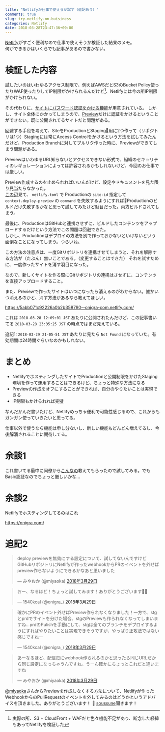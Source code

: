 ```yaml
---
title: "Netlifyが仕事で使えるか試す（追記あり）"
comments: true
slug: try-netlify-on-buisiness
categories: Netlify
date: 2018-03-28T23:47:36+09:00
---
```


[Netlify](https://www.netlify.com/)がすごく便利なので仕事で使えそうか検証した結果のメモ。  
何ができるかはいくらでも記事があるので書かない。 
# 検証した内容

試したいのはいわゆるアクセス制限で、例えばAWSだとS3のBucket Policy使ったりWAF使ったりしてIP制限がかけられるんだけど[^1]、Netlifyには今の所IP制限がかけられない。

その代わりに、[サイトにパスワード認証をかける機能](https://www.netlify.com/docs/visitor-access-control/#password-protection)が用意されている。
しかし、サイト全体にかかってしまうので、[Preview](https://www.netlify.com/blog/2016/07/20/introducing-deploy-previews-in-netlify/)だけに認証をかけるということができない。既に公開されてるサイトだと問題がある。

回避する手段を考えて、SiteをProductionとStaging用に2つ作って（リポジトリは1つ）Stagingには常にAccess Controlをかけるという方法を試してみたんだけど、Production Branchに対してプルリク作った時に、Previewができてしまう問題がある。

PreviewはいわゆるURL知らないとアクセスできない形式で、組織のセキュリティのレギュレーションによっては許容されるかもしれないけど、今回のお仕事では厳しい。

Preview作成するのを止められればいいんだけど、設定やドキュメントを見た限り見当たらなかった。  
[この辺](https://www.netlify.com/docs/continuous-deployment/#deploy-contexts)見て、 `netlify.toml` で Productionの `site-id` 指定して `context.deploy-preview` の `command` を失敗するようにすればProductionのビルドだけ失敗するかなと思って試してみたけど駄目だった。両方ビルドされてしまう。

最後に、ProductionはGitHubと連携させずに、ビルドしたコンテンツをアップロードするだけという方法でこの問題は回避できた。  
しかし、Productionはデプロイの方法を別で作っておかないといけないという面倒なことになってしまう。つらいね。

この方法の注意点は、一度Gitリポジトリを連携させてしまうと、それを解除する方法が（たぶん）無いことである。（変更することはできた）
それを試すために、一度作ったサイトを消す羽目になった。

なので、新しくサイトを作る際にGitリポジトリの連携はさせずに、コンテンツを直接アップロードすること。

また、Previewで作ったサイトはいつになったら消えるのがわからない。誰かいつ消えるのかと、消す方法があるなら教えてほしい。


https://5abb071c92226a0b2b358790--onigra-com.netlify.com/

これは `2018-03-28 12:09:01 JST` あたりに公開されたんだけど、この記事書いてる `2018-03-28 23:35:25 JST` の時点ではまだ見えている。

追記1: `2018-03-29 21-05-51 JST` あたりに見たら `Not Found` になっていた。有効期間は24時間ぐらいなのかもしれない。

# まとめ

- NetlifyでホスティングしたサイトでProductionと公開制限をかけたStaging環境を作って運用することはできるけど、ちょっと特殊な方法になる
- Previewの作成をオフにすることができれば、自分のやりたいことは実現できる
- IP制限もかけられれば完璧

なんだかんだ書いたけど、Netlifyめっちゃ便利で可能性感じるので、これからもガンガン使っていきたいと思ってる。

仕事以外で使うなら機能は申し分ないし、新しい機能もどんどん増えてるし、今後解消されることに期待してる。

# 余談1

これ書いてる最中に同僚から[こんなの](https://www.netlify.com/blog/2017/04/07/selective-password-protection/)教えてもらったので試してみる。でもBasic認証なのでちょっと厳しいかな...

# 余談2

Netlifyでホスティングしてるのはこれ

https://onigra.com/

# 追記2

<script async src="https://platform.twitter.com/widgets.js" charset="utf-8"></script>

<blockquote class="twitter-tweet" data-conversation="none" data-lang="ja"><p lang="ja" dir="ltr">deploy previewを無効にする設定について、試してないんですけどGitHubリポジトリにNetlifyが作ったwebhookからPRのイベントを外せばpreview作らないようにできるかなあと思いました</p>&mdash; みやおか (@miyaoka) <a href="https://twitter.com/miyaoka/status/979277406702718976?ref_src=twsrc%5Etfw">2018年3月29日</a></blockquote>

<blockquote class="twitter-tweet" data-conversation="none" data-lang="ja"><p lang="ja" dir="ltr">おー、なるほど！ちょっと試してみます！ありがとうございます🙏🏻</p>&mdash; 1540kcal (@onigra_) <a href="https://twitter.com/onigra_/status/979283831139139584?ref_src=twsrc%5Etfw">2018年3月29日</a></blockquote>

<blockquote class="twitter-tweet" data-conversation="none" data-lang="ja"><p lang="ja" dir="ltr">確かにPRのイベント外せばPreview作られなくなりました！一方で、stgとprdでサイトを分けた場合、stgのPreviewも作られなくなってしまいますね...prdのPulishを手動にして、stgは全てのブランチをデプロイするようにすればやりたいことは実現できそうですが、やっぱり正攻法ではない感じですねー</p>&mdash; 1540kcal (@onigra_) <a href="https://twitter.com/onigra_/status/979348798248951809?ref_src=twsrc%5Etfw">2018年3月29日</a></blockquote>

<blockquote class="twitter-tweet" data-lang="ja"><p lang="ja" dir="ltr">あーなるほど、配信毎にwebhook作られるのかと思ったら同じURLだから同じ設定になっちゃうんですね。うーん確かにちょっとこれだと違いますね</p>&mdash; みやおか (@miyaoka) <a href="https://twitter.com/miyaoka/status/979356175832510464?ref_src=twsrc%5Etfw">2018年3月29日</a></blockquote>

[@miyaoka](https://twitter.com/miyaoka)さんからPreviewを作成しなくする方法について、Netlifyが作ったWebhookからのPullRequestのイベントを外してみるのはどうかというアドバイスを頂きました。ありがとうございます！ :pray: [soussune](https://soussune.com/)聞きます！


[^1]: 実際の所、S3 + CloudFront + WAFだと色々機能不足があり、断念した経緯もあってNetlifyを検証した

